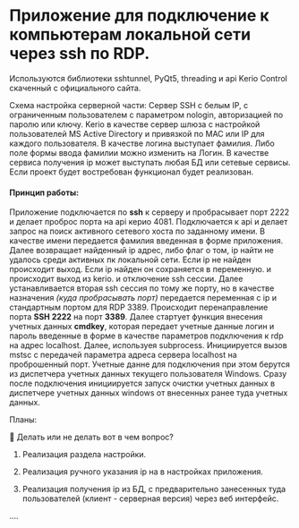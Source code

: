 # Приложение для подключение к компьютерам локальной сети через ssh по RDP.

Используются библиотеки sshtunnel, PyQt5, threading и api Kerio Control скаченный с официального сайта.

Схема настройка серверной части:
Сервер SSH с белым IP, с ограниченным пользователем с параметром nologin, авторизацией по паролю или ключу. Kerio в качестве сервер шлюза с настройкой пользователей MS Active Directory и привязкой по MAC или IP для каждого пользователя.
В качестве логина выступает фамилия. Либо поле формы ввода фамилии можно изменить на Логин.
В качестве сервиса получения ip может выступать любая БД или сетевые сервисы. Если проект будет востребован функционал будет реализован. 

#### Принцип работы:

Приложение подключается по **ssh** к серверу и пробрасывает порт 2222 и делает проброс порта на api  керио 4081. Подключается к api и делает запрос на поиск активного сетевого хоста по заданному имени. В качестве имени передается фамилия введенная в форме приложения. Далее возвращает найденный ip адрес, либо флаг о том, ip найти не удалось среди активных пк локальной сети. Если ip не найден происходит выход. Если ip найден он сохраняется в переменную. и происходит выход из kerio. и отключение ssh сессии. Далее устанавливается вторая ssh сессия по тому же порту, но в качестве назначения *(куда пробрасывать порт)* передается переменная с ip и стандартным портом для RDP 3389. Происходит перенаправление порта **SSH 2222** на порт **3389**.
Далее стартует функция внесения учетных данных **cmdkey**, которая передает учетные данные логин и пароль введенные в форме в качестве параметров подключения к rdp на адрес localhost.
Далее, используея subprocess. Инициируется вызов mstsc с передачей параметра адреса сервера localhost на проброшенный порт. Учетные данне для подключения при этом берутся из диспетчера учетных данных текущего пользователя Windows. Сразу после подключения инициируется запуск очистки учетных данных в диспетчере учетных данных windows от внесенных ранее туда учетных данных.



Планы:

:black_square_button: Делать или не делать вот в чем вопрос?

1. Реализация раздела настройки.

2. Реализация ручного указания ip на в настройках приложения.

3. Реализация получения ip из БД, с предварительно занесенных туда пользователей (клиент - серверная версия) через веб интерфейс.

....
